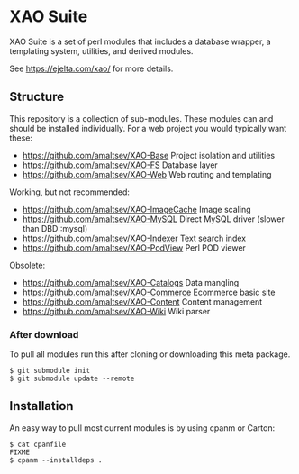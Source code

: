 XAO Suite
=========

XAO Suite is a set of perl modules that includes a database wrapper, a
templating system, utilities, and derived modules.

See https://ejelta.com/xao/ for more details.

## Structure

This repository is a collection of sub-modules. These modules can and
should be installed individually. For a web project you would typically
want these:

- https://github.com/amaltsev/XAO-Base  Project isolation and utilities
- https://github.com/amaltsev/XAO-FS    Database layer
- https://github.com/amaltsev/XAO-Web   Web routing and templating

Working, but not recommended:

- https://github.com/amaltsev/XAO-ImageCache    Image scaling
- https://github.com/amaltsev/XAO-MySQL         Direct MySQL driver (slower than DBD::mysql)
- https://github.com/amaltsev/XAO-Indexer       Text search index
- https://github.com/amaltsev/XAO-PodView       Perl POD viewer

Obsolete:

- https://github.com/amaltsev/XAO-Catalogs      Data mangling
- https://github.com/amaltsev/XAO-Commerce      Ecommerce basic site
- https://github.com/amaltsev/XAO-Content       Content management
- https://github.com/amaltsev/XAO-Wiki          Wiki parser

### After download

To pull all modules run this after cloning or downloading this meta
package.

```
$ git submodule init
$ git submodule update --remote
```

## Installation

An easy way to pull most current modules is by using cpanm or Carton:

```
$ cat cpanfile
FIXME
$ cpanm --installdeps .
```
